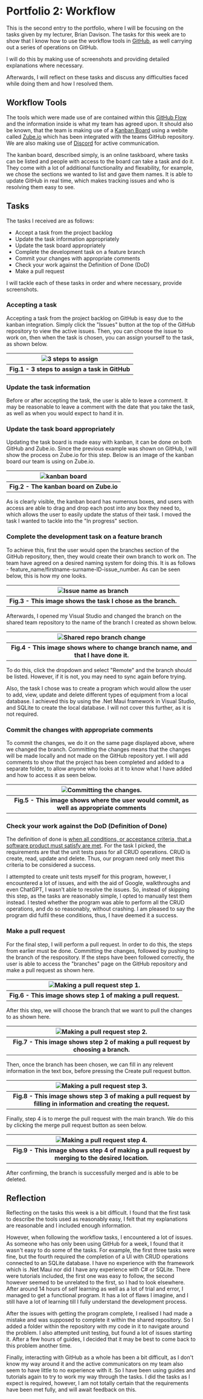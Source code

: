 # Portfolio 2: WorkflowThis is the second entry to the portfolio, where I will be focusing on the tasks given by my lecturer, Brian Davison.The tasks for this week are to show that I know how to use the workflow tools in [GitHub](https://github.com/), as well carrying out a series of operations on GitHub.I will do this by making use of screenshots and providing detailed explanations where necessary. Afterwards, I will reflect on these tasks and discuss any difficulties faced while doing them and how I resolved them.## Workflow ToolsThe tools which were made use of are contained within this [GitHub Flow](https://docs.github.com/en/get-started/quickstart/github-flow) and the information inside is what my team has agreed upon. It should also be known, that the team is making use of a [Kanban Board](https://www.atlassian.com/agile/kanban/boards)using a webite called [Zube.io](https://zube.io/docs) which has been integrated with the teams GitHub repository. We are also making use of [Discord](https://www.discord.com) for active communication.The kanban board, described simply, is an online taskboard, where tasks can be listed and people with access to the board can take a task and do it.They come with a lot of additional functionality and flexability, for example, we chose the sections we wanted to list and gave them names. It is ableto update GitHub in real time, which makes tracking issues and who is resolving them easy to see. ## TasksThe tasks I received are as follows:- Accept a task from the project backlog- Update the task information appropriately- Update the task board appropriately- Complete the development task on a feature branch- Commit your changes with appropriate comments- Check your work against the Definition of Done (DoD)- Make a pull requestI will tackle each of these tasks in order and where necessary, provide screenshots.### Accepting a taskAccepting a task from the project backlog on GitHub is easy due to the kanban integration. Simply click the"Issues" button at the top of the GitHub repository to view the active issues. Then, you can choose the issue to work on, then when the task is chosen, you can assign yourself to the task, as shown below.| ![3 steps to assign](images/Assigning.png "This shows the 3 steps involved to assign a task to yourself") ||:--:|| <b> Fig.1 - 3 steps to assign a task in GitHub </b> |### Update the task informationBefore or after accepting the task, the user is able to leave a comment. It may be reasonable to leave a commentwith the date that you take the task, as well as when you would expect to hand it in.### Update the task board appropriatelyUpdating the task board is made easy with kanban, it can be done on both GitHub and Zube.io. Since the previous examplewas shown on GitHub, I will show the process on Zube.io for this step. Below is an image of the kanban board our team is usingon Zube.io.| ![kanban board](images/Zube.png "The kanban board.") ||:--:|| <b> Fig.2 - The kanban board on Zube.io </b> |As is clearly visible, the kanban board has numerous boxes, and users with access are able to drag and dropeach post into any box they need to, which allows the user to easily update the status of their task. I movedthe task I wanted to tackle into the "In progress" section. ### Complete the development task on a feature branchTo achieve this, first the user would open the branches section of the GitHub repository, then, they would create their own branch to work on.The team have agreed on a desired naming system for doing this. It is as follows - feature_name/firstname-surname-ID-issue_number. As can be seen below,this is how my one looks.| ![Issue name as branch](images/IssueImg.png "My issue branch name.") ||:--:|| <b> Fig.3 - This image shows the task I chose as the branch. </b> |Afterwards, I opened my Visual Studio and changed the branch on the shared team repository to the name of the branch I created as shown below.| ![Shared repo branch change](images/ChangeRepo.png "Changing branch.") ||:--:|| <b> Fig.4 - This image shows where to change branch name, and that I have done it. </b> |To do this, click the dropdown and select "Remote" and the branch should be listed. However, if it is not, you may need to syncagain before trying.Also, the task I chose was to create a program which would allow the user to add, view, update and delete different types of equipment froma local database. I achieved this by using the .Net Maui framework in Visual Studio, and SQLite to create the local database. I will not coverthis further, as it is not required. ### Commit the changes with appropriate commentsTo commit the changes, we do it on the same page displayed above, where we changed the branch.Committing the changes means that the changes will be made locally and not made on the GitHub repository yet.I will add comments to show that the project has been completed and added to a separate folder, to allow anyonewho looks at it to know what I have added and how to access it as seen below.| ![Committing the changes.](images/Commit.png "Comments and commit.") ||:--:|| <b> Fig.5 - This image shows where the user would commit, as well as appropriate comments </b> |### Check your work against the DoD (Definition of Done)The definition of done is [when all conditions, or acceptance criteria, that a software product must satisfy are met](https://www.leadingagile.com/2017/02/definition-of-done/).For the task I picked, the requirements are that the unit tests pass for all CRUD operations. CRUD is create, read, update and delete. Thus, our program need only meet this criteriato be considered a success. I attempted to create unit tests myself for this program, however, I encountered a lot of issues, and with the aid of Google, walkthroughs and evenChatGPT, I wasn't able to resolve the issues. So, instead of skipping this step, as the tasks are reasonably simple, I opted to manually test them instead.I tested whether the program was able to perform all the CRUD operations, and do so reasonably, without crashing. I am pleasedto say the program did fulfil these conditions, thus, I have deemed it a success.### Make a pull requestFor the final step, I will perform a pull request. In order to do this, the steps from earlier must be done. Committing the changes, followed by pushing to the branch of the respository.If the steps have been followed correctly, the user is able to access the "branches" page on the GitHub repository and make a pull request as shown here. | ![Making a pull request step 1.](images/PullRequest.png "Pull Request.") ||:--:|| <b> Fig.6 - This image shows step 1 of making a pull request. </b> |After this step, we will choose the branch that we want to pull the changes to as shown here.| ![Making a pull request step 2.](images/PullRequest2.png "Pull Request step 2.") ||:--:|| <b> Fig.7 - This image shows step 2 of making a pull request by choosing a branch. </b> |Then, once the branch has been chosen, we can fill in any relevent information in the text box, beforepressing the Create pull request button.| ![Making a pull request step 3.](images/PullRequest3.png "Pull Request step 3.") ||:--:|| <b> Fig.8 - This image shows step 3 of making a pull request by filling in information and creating the request. </b> |Finally, step 4 is to merge the pull request with the main branch. We do this by clicking the merge pull request button as seen below.| ![Making a pull request step 4.](images/PullRequest4.png "Pull Request step 4.") ||:--:|| <b> Fig.9 - This image shows step 4 of making a pull request by merging to the desired location. </b> |After confirming, the branch is successfully merged and is able to be deleted. ## ReflectionReflecting on the tasks this week is a bit difficult. I found that the first task to describe the tools used as reasonably easy,I felt that my explanations are reasonable and I included enough information. However, when following the workflow tasks, I encountered a lot of issues. As someone who has only been using GitHub for a week, I found that it wasn't easy to do some of the tasks. For example, the first three tasks were fine, but the fourth requiredthe completion of a UI with CRUD operations connected to an SQLite database. I have no experience with the framework which is .Net Mauinor did I have any experience with C# or SQLite. There were tutorials included, the first one was easy to follow, the second however seemedto be unrelated to the first, so I had to look elsewhere. After around 14 hours of self learning as well as a lot of trial and error, I managed to get a functionalprogram. It has a lot of flaws I imagine, and I still have a lot of learning till I fully understand the development process. After the issues with getting the program complete, I realised I had made a mistake and was supposed to complete it within the shared repository.So I added a folder within the repository with my code in it to navigate around the problem. I also attempted unit testing, but found a lot of issuesstarting it. After a few hours of guides, I decided that it may be best to come back to this problem another time. Finally, interacting with GitHub as a whole has been a bit difficult, as I don't know my way around it and the active communicators on my teamalso seem to have little to no experience with it. So I have been using guides and tutorials again to try to work my way through the tasks.I did the tasks as I expect is required, however, I am not totally certain that the requirements have been met fully, and will await feedback on this.